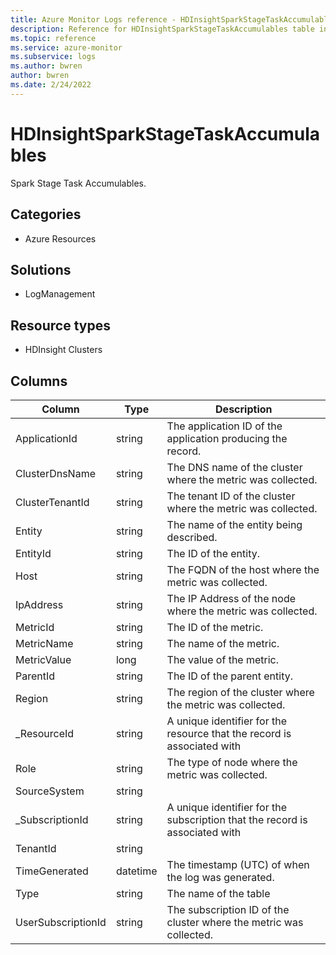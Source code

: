 ```yaml
---
title: Azure Monitor Logs reference - HDInsightSparkStageTaskAccumulables
description: Reference for HDInsightSparkStageTaskAccumulables table in Azure Monitor Logs.
ms.topic: reference
ms.service: azure-monitor
ms.subservice: logs
ms.author: bwren
author: bwren
ms.date: 2/24/2022
---
```


# HDInsightSparkStageTaskAccumulables

 Spark Stage Task Accumulables.

## Categories

- Azure Resources
## Solutions

- LogManagement
## Resource types

- HDInsight Clusters




## Columns

| Column | Type | Description |
| --- | --- | --- |
| ApplicationId | string | The application ID of the application producing the record. |
| ClusterDnsName | string | The DNS name of the cluster where the metric was collected. |
| ClusterTenantId | string | The tenant ID of the cluster where the metric was collected. |
| Entity | string | The name of the entity being described. |
| EntityId | string | The ID of the entity. |
| Host | string | The FQDN of the host where the metric was collected. |
| IpAddress | string | The IP Address of the node where the metric was collected. |
| MetricId | string | The ID of the metric. |
| MetricName | string | The name of the metric. |
| MetricValue | long | The value of the metric. |
| ParentId | string | The ID of the parent entity. |
| Region | string | The region of the cluster where the metric was collected. |
| _ResourceId | string | A unique identifier for the resource that the record is associated with |
| Role | string | The type of node where the metric was collected. |
| SourceSystem | string |  |
| _SubscriptionId | string | A unique identifier for the subscription that the record is associated with |
| TenantId | string |  |
| TimeGenerated | datetime | The timestamp (UTC) of when the log was generated. |
| Type | string | The name of the table |
| UserSubscriptionId | string | The subscription ID of the cluster where the metric was collected. |

